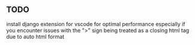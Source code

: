 ## TODO

install django extension for vscode for optimal performance
especially if you encounter issues with the ">" sign being treated
as a closing html tag due to auto html format

